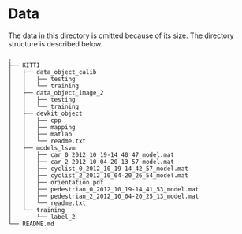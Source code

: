 # Data

The data in this directory is omitted because of its size. The directory structure is described below.

```
.
├── KITTI
│   ├── data_object_calib
│   │   ├── testing
│   │   └── training
│   ├── data_object_image_2
│   │   ├── testing
│   │   └── training
│   ├── devkit_object
│   │   ├── cpp
│   │   ├── mapping
│   │   ├── matlab
│   │   └── readme.txt
│   ├── models_lsvm
│   │   ├── car_0_2012_10_19-14_40_47_model.mat
│   │   ├── car_2_2012_10_04-20_13_57_model.mat
│   │   ├── cyclist_0_2012_10_19-14_42_57_model.mat
│   │   ├── cyclist_2_2012_10_04-20_26_54_model.mat
│   │   ├── orientation.pdf
│   │   ├── pedestrian_0_2012_10_19-14_41_53_model.mat
│   │   ├── pedestrian_2_2012_10_04-20_25_13_model.mat
│   │   └── readme.txt
│   └── training
│       └── label_2
└── README.md
```
